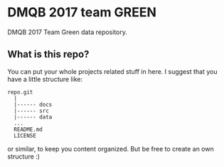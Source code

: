 # DMQB 2017 team GREEN

DMQB 2017 Team Green data repository.

## What is this repo?
You can put your whole projects related stuff in here. I suggest that you have a little structure like:

    repo.git
      |
      |------ docs
      |------ src
      |------ data
      ...
      README.md
      LICENSE
      
or similar, to keep you content organized. But be free to create an own structure :)
